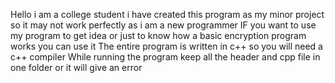 Hello i am a college student i have created this program as my minor project so it may not work perfectly as i am a new programmer 
IF you want to use my program to get idea or just to know how a basic encryption program works you can use it
The entire program is written in c++ so you will need a c++ compiler
While running the program keep all the header and cpp file in one folder or it will give an error
